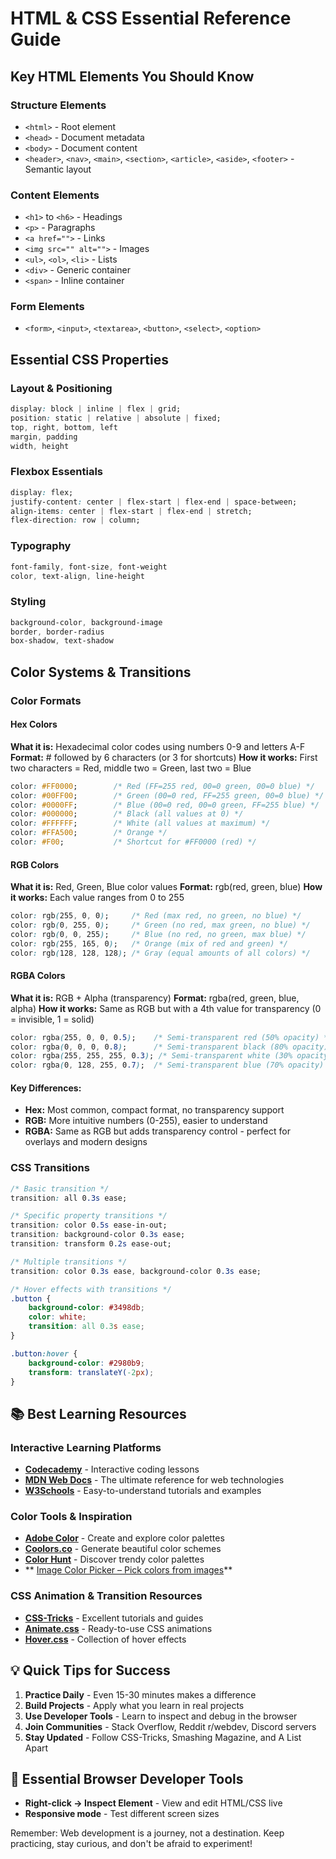# HTML & CSS Essential Reference Guide

##  Key HTML Elements You Should Know

### Structure Elements
- `<html>` - Root element
- `<head>` - Document metadata
- `<body>` - Document content
- `<header>`, `<nav>`, `<main>`, `<section>`, `<article>`, `<aside>`, `<footer>` - Semantic layout

### Content Elements
- `<h1>` to `<h6>` - Headings
- `<p>` - Paragraphs
- `<a href="">` - Links
- `<img src="" alt="">` - Images
- `<ul>`, `<ol>`, `<li>` - Lists
- `<div>` - Generic container
- `<span>` - Inline container

### Form Elements
- `<form>`, `<input>`, `<textarea>`, `<button>`, `<select>`, `<option>`

##  Essential CSS Properties

### Layout & Positioning
```css
display: block | inline | flex | grid;
position: static | relative | absolute | fixed;
top, right, bottom, left
margin, padding
width, height
```

### Flexbox Essentials
```css
display: flex;
justify-content: center | flex-start | flex-end | space-between;
align-items: center | flex-start | flex-end | stretch;
flex-direction: row | column;
```

### Typography
```css
font-family, font-size, font-weight
color, text-align, line-height
```

### Styling
```css
background-color, background-image
border, border-radius
box-shadow, text-shadow
```

##  Color Systems & Transitions

### Color Formats

#### Hex Colors
**What it is:** Hexadecimal color codes using numbers 0-9 and letters A-F
**Format:** # followed by 6 characters (or 3 for shortcuts)
**How it works:** First two characters = Red, middle two = Green, last two = Blue

```css
color: #FF0000;        /* Red (FF=255 red, 00=0 green, 00=0 blue) */
color: #00FF00;        /* Green (00=0 red, FF=255 green, 00=0 blue) */
color: #0000FF;        /* Blue (00=0 red, 00=0 green, FF=255 blue) */
color: #000000;        /* Black (all values at 0) */
color: #FFFFFF;        /* White (all values at maximum) */
color: #FFA500;        /* Orange */
color: #F00;           /* Shortcut for #FF0000 (red) */
```

#### RGB Colors
**What it is:** Red, Green, Blue color values
**Format:** rgb(red, green, blue)
**How it works:** Each value ranges from 0 to 255

```css
color: rgb(255, 0, 0);     /* Red (max red, no green, no blue) */
color: rgb(0, 255, 0);     /* Green (no red, max green, no blue) */
color: rgb(0, 0, 255);     /* Blue (no red, no green, max blue) */
color: rgb(255, 165, 0);   /* Orange (mix of red and green) */
color: rgb(128, 128, 128); /* Gray (equal amounts of all colors) */
```

#### RGBA Colors
**What it is:** RGB + Alpha (transparency)
**Format:** rgba(red, green, blue, alpha)
**How it works:** Same as RGB but with a 4th value for transparency (0 = invisible, 1 = solid)

```css
color: rgba(255, 0, 0, 0.5);    /* Semi-transparent red (50% opacity) */
color: rgba(0, 0, 0, 0.8);      /* Semi-transparent black (80% opacity) */
color: rgba(255, 255, 255, 0.3); /* Semi-transparent white (30% opacity) */
color: rgba(0, 128, 255, 0.7);  /* Semi-transparent blue (70% opacity) */
```

#### Key Differences:
- **Hex:** Most common, compact format, no transparency support
- **RGB:** More intuitive numbers (0-255), easier to understand
- **RGBA:** Same as RGB but adds transparency control - perfect for overlays and modern designs

### CSS Transitions
```css
/* Basic transition */
transition: all 0.3s ease;

/* Specific property transitions */
transition: color 0.5s ease-in-out;
transition: background-color 0.3s ease;
transition: transform 0.2s ease-out;

/* Multiple transitions */
transition: color 0.3s ease, background-color 0.3s ease;

/* Hover effects with transitions */
.button {
    background-color: #3498db;
    color: white;
    transition: all 0.3s ease;
}

.button:hover {
    background-color: #2980b9;
    transform: translateY(-2px);
}
```

## 📚 Best Learning Resources

### Interactive Learning Platforms
- **[Codecademy](https://www.codecademy.com/)** - Interactive coding lessons
- **[MDN Web Docs](https://developer.mozilla.org/)** - The ultimate reference for web technologies
- **[W3Schools](https://www.w3schools.com/)** - Easy-to-understand tutorials and examples

### Color Tools & Inspiration
- **[Adobe Color](https://color.adobe.com/)** - Create and explore color palettes
- **[Coolors.co](https://coolors.co/)** - Generate beautiful color schemes
- **[Color Hunt](https://colorhunt.co/)** - Discover trendy color palettes
- ** [Image Color Picker – Pick colors from images](https://imagecolorpicker.com/)**

### CSS Animation & Transition Resources
- **[CSS-Tricks](https://css-tricks.com/)** - Excellent tutorials and guides
- **[Animate.css](https://animate.style/)** - Ready-to-use CSS animations
- **[Hover.css](https://ianlunn.github.io/Hover/)** - Collection of hover effects



## 💡 Quick Tips for Success

1. **Practice Daily** - Even 15-30 minutes makes a difference
2. **Build Projects** - Apply what you learn in real projects
3. **Use Developer Tools** - Learn to inspect and debug in the browser
4. **Join Communities** - Stack Overflow, Reddit r/webdev, Discord servers
5. **Stay Updated** - Follow CSS-Tricks, Smashing Magazine, and A List Apart

## 🔗 Essential Browser Developer Tools

- **Right-click → Inspect Element** - View and edit HTML/CSS live
- **Responsive mode** - Test different screen sizes

Remember: Web development is a journey, not a destination. Keep practicing, stay curious, and don't be afraid to experiment!
